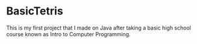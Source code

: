 # BasicTetris

This is my first project that I made on Java after taking a 
basic high school course known as Intro to Computer Programming.
